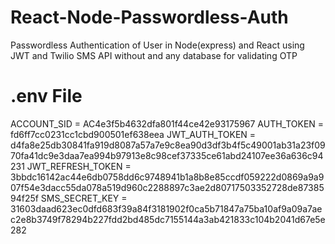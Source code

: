 # React-Node-Passwordless-Auth
Passwordless Authentication of User in Node(express) and React using JWT and Twilio SMS API without and any database for validating OTP

# .env File

ACCOUNT_SID = AC4e3f5b4632dfa801f44ce42e93175967
AUTH_TOKEN = fd6ff7cc0231cc1cbd900501ef638eea
JWT_AUTH_TOKEN = d4fa8e25db30841fa919d8087a57a7e9c8ea90d3df3b4f5c49001ab31a23f0970fa41dc9e3daa7ea994b97913e8c98cef37335ce61abd24107ee36a636c94231
JWT_REFRESH_TOKEN = 3bbdc16142ac44e6db0758dd6c9748941b1a8b8e85ccdf059222d0869a9a907f54e3dacc55da078a519d960c2288897c3ae2d80717503352728de8738594f25f
SMS_SECRET_KEY =  31603daad623ec0dfd683f39a84f3181902f0ca5b71847a75ba10af9a09a7aec2e8b3749f78294b227fdd2bd485dc7155144a3ab421833c104b2041d67e5e282
